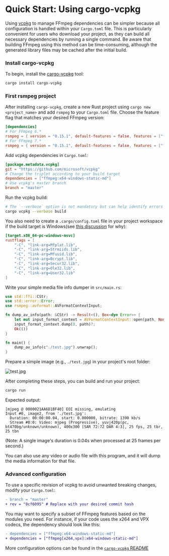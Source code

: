 # Quick Start: Using cargo-vcpkg

Using [vcpkg](https://github.com/microsoft/vcpkg) to manage FFmpeg dependencies can be simpler because all configuration is handled within your `Cargo.toml` file. This is particularly convenient for users who download your project, as they can build all necessary dependencies by running a single command. Be aware that building FFmpeg using this method can be time-consuming, although the generated library files may be cached after the initial build.

### Install cargo-vcpkg

To begin, install the [cargo-vcpkg](https://github.com/mcgoo/cargo-vcpkg) tool:

```bash
cargo install cargo-vcpkg
```

### First rsmpeg project

After installing `cargo-vcpkg`, create a new Rust project using `cargo new <project_name>` and add `rsmpeg` to your `Cargo.toml` file. Choose the feature flag that matches your desired FFmpeg version:

```toml
[dependencies]
# For FFmpeg 6.*
rsmpeg = { version = "0.15.1", default-features = false, features = ["ffmpeg6", "link_vcpkg_ffmpeg"] }
# For FFmpeg 7.*
rsmpeg = { version = "0.15.1", default-features = false, features = ["ffmpeg7", "link_vcpkg_ffmpeg"] }
```

Add vcpkg dependencies in `Cargo.toml`:

```toml
[package.metadata.vcpkg]
git = "https://github.com/microsoft/vcpkg"
# Change the triplet according to your build target
dependencies = ["ffmpeg:x64-windows-static-md"]
# Use vcpkg's master branch
branch = "master"
```

Run the vcpkg build:

```bash
# The `--verbose` option is not mandatory but can help identify errors if the build fails.
cargo vcpkg --verbose build
```

You also need to create a `.cargo/config.toml` file in your project workspace if the build target is Windows(see [this discussion](https://github.com/larksuite/rsmpeg/pull/74#issuecomment-1085422980) for why):

```toml
[target.x86_64-pc-windows-msvc]
rustflags = [
    "-C", "link-arg=Mfplat.lib",
    "-C", "link-arg=Strmiids.lib",
    "-C", "link-arg=Mfuuid.lib",
    "-C", "link-arg=Bcrypt.lib",
    "-C", "link-arg=Secur32.lib",
    "-C", "link-arg=Ole32.lib",
    "-C", "link-arg=User32.lib"
]
```

Write your simple media file info dumper in `src/main.rs`:

```rust
use std::ffi::CStr;
use std::error::Error;
use rsmpeg::avformat::AVFormatContextInput;

fn dump_av_info(path: &CStr) -> Result<(), Box<dyn Error>> {
    let mut input_format_context = AVFormatContextInput::open(path, None, &mut None)?;
    input_format_context.dump(0, path)?;
    Ok(())
}

fn main() {
    dump_av_info(c"./test.jpg").unwrap();
}
```

Prepare a simple image (e.g., `./test.jpg`) in your project's root folder:

![test.jpg](./assets/mountain.jpg)

After completing these steps, you can build and run your project:

```bash
cargo run
```

Expected output:

```output
[mjpeg @ 0000021AA6D1BF40] EOI missing, emulating
Input #0, image2, from './test.jpg':
  Duration: 00:00:00.04, start: 0.000000, bitrate: 1390 kb/s
  Stream #0:0: Video: mjpeg (Progressive), yuvj420p(pc, bt470bg/unknown/unknown), 400x300 [SAR 72:72 DAR 4:3], 25 fps, 25 tbr, 25 tbn
```

(Note: A single image's duration is 0.04s when processed at 25 frames per second.)

You can also use any video or audio file with this program, and it will dump the media information for that file.

### Advanced configuration

To use a specific revision of vcpkg to avoid unwanted breaking changes, modify your `Cargo.toml`:

```diff
- branch = "master"
+ rev = "8cf6095" # Replace with your desired commit hash
```

You may want to specify a subset of FFmpeg features based on the modules you need. For instance, if your code uses the x264 and VPX codecs, the dependency should look like this:

```diff
- dependencies = ["ffmpeg:x64-windows-static-md"]
+ dependencies = ["ffmpeg[x264,vpx]:x64-windows-static-md"]
```

More configuration options can be found in the [`cargo-vcpkg` README](https://github.com/mcgoo/cargo-vcpkg)

